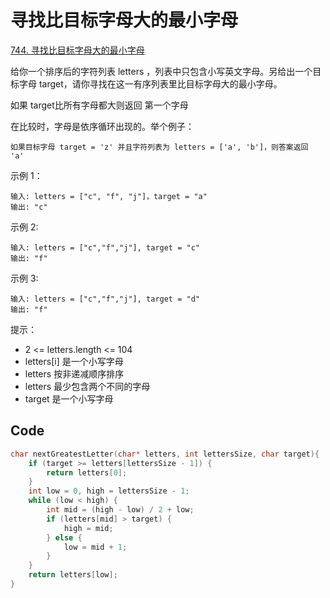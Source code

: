 # 寻找比目标字母大的最小字母

[744. 寻找比目标字母大的最小字母](https://leetcode-cn.com/problems/find-smallest-letter-greater-than-target/)

给你一个排序后的字符列表 letters ，列表中只包含小写英文字母。另给出一个目标字母 target，请你寻找在这一有序列表里比目标字母大的最小字母。

如果 target比所有字母都大则返回 第一个字母

在比较时，字母是依序循环出现的。举个例子：

`如果目标字母 target = 'z' 并且字符列表为 letters = ['a', 'b']，则答案返回 'a'`




示例 1：

```
输入: letters = ["c", "f", "j"]，target = "a"
输出: "c"
```

示例 2:

```
输入: letters = ["c","f","j"], target = "c"
输出: "f"
```

示例 3:

```
输入: letters = ["c","f","j"], target = "d"
输出: "f"
```


提示：

- 2 <= letters.length <= 104
- letters[i] 是一个小写字母
- letters 按非递减顺序排序
- letters 最少包含两个不同的字母
- target 是一个小写字母

## Code

```c
char nextGreatestLetter(char* letters, int lettersSize, char target){
    if (target >= letters[lettersSize - 1]) {
        return letters[0];
    }
    int low = 0, high = lettersSize - 1;
    while (low < high) {
        int mid = (high - low) / 2 + low;
        if (letters[mid] > target) {
            high = mid;
        } else {
            low = mid + 1;
        }
    }
    return letters[low];
}
```

